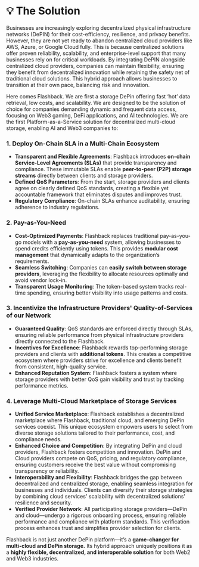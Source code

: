 # 💡 The Solution

Businesses are increasingly exploring decentralized physical infrastructure networks (DePIN) for their cost-efficiency, resilience, and privacy benefits. However, they are not yet ready to abandon centralized cloud providers like AWS, Azure, or Google Cloud fully. This is because centralized solutions offer proven reliability, scalability, and enterprise-level support that many businesses rely on for critical workloads. By integrating DePIN alongside centralized cloud providers, companies can maintain flexibility, ensuring they benefit from decentralized innovation while retaining the safety net of traditional cloud solutions. This hybrid approach allows businesses to transition at their own pace, balancing risk and innovation.

Here comes Flashback. We are first a storage DePin offering fast ‘hot’ data retrieval, low costs, and scalability. We are designed to be the solution of choice for companies demanding dynamic and frequent data access, focusing on Web3 gaming, DeFi applications, and AI technologies. We are the first Platform-as-a-Service solution for decentralized multi-cloud storage, enabling AI and Web3 companies to:

### **1. Deploy On-Chain SLA in a Multi-Chain Ecosystem**

* **Transparent and Flexible Agreements**: Flashback introduces **on-chain Service-Level Agreements (SLAs)** that provide transparency and compliance. These immutable SLAs enable **peer-to-peer (P2P) storage streams** directly between clients and storage providers.
* **Defined QoS Parameters**: From the start, storage providers and clients agree on clearly defined QoS standards, creating a flexible yet accountable framework that eliminates disputes and improves trust.
* **Regulatory Compliance**: On-chain SLAs enhance auditability, ensuring adherence to industry regulations.

### **2. Pay-as-You-Need**

* **Cost-Optimized Payments**: Flashback replaces traditional pay-as-you-go models with a **pay-as-you-need** system, allowing businesses to spend credits efficiently using tokens. This provides **modular cost management** that dynamically adapts to the organization’s requirements.
* **Seamless Switching**: Companies can **easily switch between storage providers**, leveraging the flexibility to allocate resources optimally and avoid vendor lock-in.
* **Transparent Usage Monitoring**: The token-based system tracks real-time spending, ensuring better visibility into usage patterns and costs.

### **3.  Incentivize the Infrastructure Providers' Quality-of-Services of our Network**

* **Guaranteed Quality**: QoS standards are enforced directly through SLAs, ensuring reliable performance from physical infrastructure providers directly connected to the Flashback.
* **Incentives for Excellence**: Flashback rewards top-performing storage providers and clients with **additional tokens**. This creates a competitive ecosystem where providers strive for excellence and clients benefit from consistent, high-quality service.
* **Enhanced Reputation System**: Flashback fosters a system where storage providers with better QoS gain visibility and trust by tracking performance metrics.

### **4. Leverage Multi-Cloud** Marketplace of Storage Services

* **Unified Service Marketplace**: Flashback establishes a decentralized marketplace where Flashback, traditional cloud, and emerging DePin services coexist. This unique ecosystem empowers users to select from diverse storage solutions tailored to their performance, cost, and compliance needs.
* **Enhanced Choice and Competition**: By integrating DePin and cloud providers, Flashback fosters competition and innovation. DePin and Cloud providers compete on QoS, pricing, and regulatory compliance, ensuring customers receive the best value without compromising transparency or reliability.
* **Interoperability and Flexibility**: Flashback bridges the gap between decentralized and centralized storage, enabling seamless integration for businesses and individuals. Clients can diversify their storage strategies by combining cloud services' scalability with decentralized solutions' resilience and security.
* **Verified Provider Network**: All participating storage providers—DePin and cloud—undergo a rigorous onboarding process, ensuring reliable performance and compliance with platform standards. This verification process enhances trust and simplifies provider selection for clients.

Flashback is not just another DePin platform—it’s a **game-changer for multi-cloud and DePin storage.** Its hybrid approach uniquely positions it as a **highly flexible, decentralized, and interoperable solution** for both Web2 and Web3 industries.
